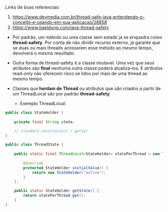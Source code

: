 Links de boas referencias:
1. https://www.devmedia.com.br/thread-safe-java-entendendo-o-conceito-e-usando-em-sua-aplicacao/28858
2. https://www.baeldung.com/java-thread-safety



* Por padrão, um método ou uma classe sem estado já se enquadra como **thread-safety**. Por conta de não dividir recurso externo, já garante que se duas ou mais threads acessarem esse método ao mesmo tempo, devolverá o mesmo resultado.


* Outra forma de thread-safety é a classe imutavel. Uma vez que seus atributos são **final** nenhuma outra classe poderá atualiza-los. E atributos read-only não oferecem risco se lidos por mais de uma thread ao mesmo tempo.


* Classes que **herdam de Thread** ou atributos que são criados a partir de um ThreadLocal são por padrão **thread-safety**.
  * Exemplo ThreadLocal:
``` java
public class StateHolder {
    
    private final String state;

    // standard constructors / getter
} 

public class ThreadState {
    
    public static final ThreadLocal<StateHolder> statePerThread = new ThreadLocal<StateHolder>() {
        
        @Override
        protected StateHolder initialValue() {
            return new StateHolder("active");  
        }
    };

    public static StateHolder getState() {
        return statePerThread.get();
    }
}
```